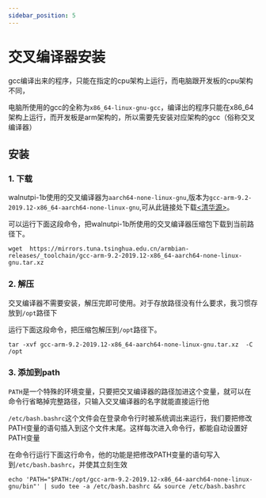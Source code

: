 ```yaml
---
sidebar_position: 5
---
```


# 交叉编译器安装
gcc编译出来的程序，只能在指定的cpu架构上运行，而电脑跟开发板的cpu架构不同，

电脑所使用的gcc的全称为`x86_64-linux-gnu-gcc`，编译出的程序只能在x86_64架构上运行，而开发板是arm架构的，所以需要先安装对应架构的gcc（俗称交叉编译器）


## 安装
### 1. 下载

walnutpi-1b使用的交叉编译器为`aarch64-none-linux-gnu`,版本为`gcc-arm-9.2-2019.12-x86_64-aarch64-none-linux-gnu`,可从此链接处下载[<清华源>](https://mirrors.tuna.tsinghua.edu.cn/armbian-releases/_toolchain/)。

可以运行下面这段命令，把walnutpi-1b所使用的交叉编译器压缩包下载到当前路径下。

```
wget  https://mirrors.tuna.tsinghua.edu.cn/armbian-releases/_toolchain/gcc-arm-9.2-2019.12-x86_64-aarch64-none-linux-gnu.tar.xz
```

### 2. 解压
交叉编译器不需要安装，解压完即可使用。对于存放路径没有什么要求，我习惯存放到`/opt`路径下

运行下面这段命令，把压缩包解压到`/opt`路径下。
```
tar -xvf gcc-arm-9.2-2019.12-x86_64-aarch64-none-linux-gnu.tar.xz  -C /opt
```

### 3. 添加到path

`PATH`是一个特殊的环境变量，只要把交叉编译器的路径加进这个变量，就可以在命令行省略掉完整路径，只输入交叉编译器的名字就能直接运行他

`/etc/bash.bashrc`这个文件会在登录命令行时被系统调出来运行，我们要把修改PATH变量的语句插入到这个文件末尾。这样每次进入命令行，都能自动设置好PATH变量

在命令行运行下面这行命令，他的功能是把修改PATH变量的语句写入到`/etc/bash.bashrc`，并使其立刻生效
```
echo 'PATH="$PATH:/opt/gcc-arm-9.2-2019.12-x86_64-aarch64-none-linux-gnu/bin"' | sudo tee -a /etc/bash.bashrc && source /etc/bash.bashrc
```


